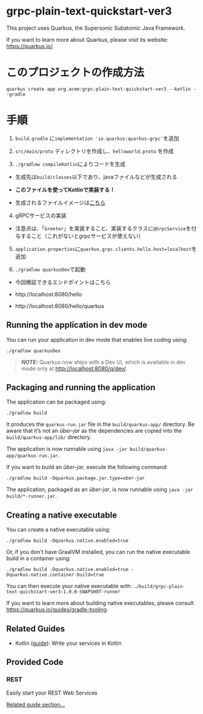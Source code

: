 # grpc-plain-text-quickstart-ver3

This project uses Quarkus, the Supersonic Subatomic Java Framework.

If you want to learn more about Quarkus, please visit its website: <https://quarkus.io/>.

# このプロジェクトの作成方法

`quarkus create app org.acme:grpc-plain-text-quickstart-ver3 --kotlin --gradle`

# 手順

1. `build.gradle` に`implementation 'io.quarkus:quarkus-grpc'`を追加

2. `src/main/proto` ディレクトリを作成し、`helloworld.proto` を作成

3. `./gradlew compileKotlin`によりコードを生成 

- 生成先は`build/classes`以下であり、javaファイルなどが生成される

- **このファイルを使ってKotlinで実装する！**

- 生成されるファイルイメージは[こちら](https://ja.quarkus.io/guides/grpc-getting-started#configuring-your-project)

4. gRPCサービスの実装

- 注意点は、「`Greeter`」を実装すること、実装するクラスに`@GrpcService`を付与すること（これがないとgrpcサービスが使えない）

5. `application.properties`に`quarkus.grpc.clients.hello.host=localhost`を追加

6. `./gradlew quarkusDev`で起動
 
- 今回検証できるエンドポイントはこちら

- http://localhost:8080/hello

- http://localhost:8080/hello/quarkus

## Running the application in dev mode

You can run your application in dev mode that enables live coding using:

```shell script
./gradlew quarkusDev
```

> **_NOTE:_**  Quarkus now ships with a Dev UI, which is available in dev mode only at <http://localhost:8080/q/dev/>.

## Packaging and running the application

The application can be packaged using:

```shell script
./gradlew build
```

It produces the `quarkus-run.jar` file in the `build/quarkus-app/` directory.
Be aware that it’s not an _über-jar_ as the dependencies are copied into the `build/quarkus-app/lib/` directory.

The application is now runnable using `java -jar build/quarkus-app/quarkus-run.jar`.

If you want to build an _über-jar_, execute the following command:

```shell script
./gradlew build -Dquarkus.package.jar.type=uber-jar
```

The application, packaged as an _über-jar_, is now runnable using `java -jar build/*-runner.jar`.

## Creating a native executable

You can create a native executable using:

```shell script
./gradlew build -Dquarkus.native.enabled=true
```

Or, if you don't have GraalVM installed, you can run the native executable build in a container using:

```shell script
./gradlew build -Dquarkus.native.enabled=true -Dquarkus.native.container-build=true
```

You can then execute your native executable with: `./build/grpc-plain-text-quickstart-ver3-1.0.0-SNAPSHOT-runner`

If you want to learn more about building native executables, please consult <https://quarkus.io/guides/gradle-tooling>.

## Related Guides

- Kotlin ([guide](https://quarkus.io/guides/kotlin)): Write your services in Kotlin

## Provided Code

### REST

Easily start your REST Web Services

[Related guide section...](https://quarkus.io/guides/getting-started-reactive#reactive-jax-rs-resources)
